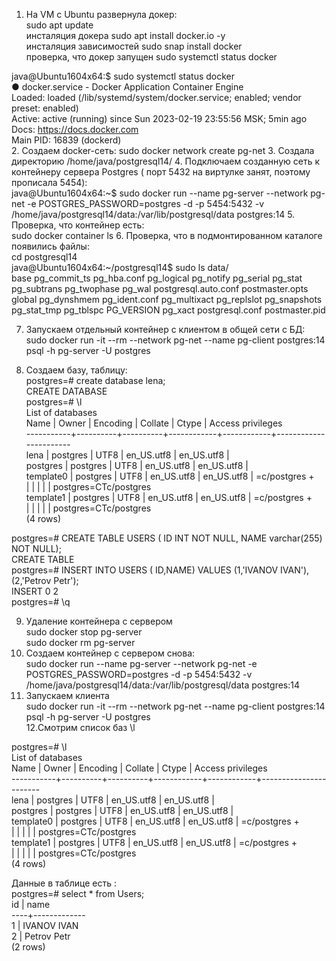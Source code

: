 1. На VM c Ubuntu развернула докер:<br/>
   sudo apt update<br/>
   инсталяция докера  sudo apt install docker.io -y<br/>
   инсталяция зависимостей sudo snap install docker<br/>
   проверка, что докер запущен sudo systemctl status docker<br/>

java@Ubuntu1604x64:$ sudo systemctl status docker<br/>
● docker.service - Docker Application Container Engine<br/>
Loaded: loaded (/lib/systemd/system/docker.service; enabled; vendor preset: enabled)<br/>
Active: active (running) since Sun 2023-02-19 23:55:56 MSK; 5min ago<br/>
Docs: https://docs.docker.com<br/>
Main PID: 16839 (dockerd)<br/>
2. Создаем docker-сеть:
   sudo docker network create pg-net
3. Создала директорию /home/java/postgresql14/
4. Подключаем созданную сеть к контейнеру сервера Postgres ( порт 5432 на виртулке занят, поэтому прописала 5454):<br/>
   java@Ubuntu1604x64:~$ sudo docker run --name pg-server --network pg-net -e POSTGRES_PASSWORD=postgres -d -p 5454:5432 -v /home/java/postgresql14/data:/var/lib/postgresql/data postgres:14
5. Проверка, что контейнер есть:<br/>
   sudo docker container ls
6. Проверка, что в подмонтированном каталоге появились файлы:<br/>
   cd postgresql14<br/>
   java@Ubuntu1604x64:~/postgresql14$ sudo ls data/<br/>
   base    pg_commit_ts  pg_hba.conf    pg_logical    pg_notify    pg_serial     pg_stat      pg_subtrans  pg_twophase  pg_wal   postgresql.auto.conf  postmaster.opts<br/>
   global  pg_dynshmem   pg_ident.conf  pg_multixact  pg_replslot  pg_snapshots  pg_stat_tmp  pg_tblspc    PG_VERSION   pg_xact  postgresql.conf       postmaster.pid<br/>


7. Запускаем отдельный контейнер с клиентом в общей сети с БД:<br/>
   sudo docker run -it --rm --network pg-net --name pg-client postgres:14 psql -h pg-server -U postgres

8. Создаем базу, таблицу:<br/>
   postgres=# create database lena;<br/>
   CREATE DATABASE<br/>
   postgres=# \l<br/>
   List of databases<br/>
   Name    |  Owner   | Encoding |  Collate   |   Ctype    |   Access privileges<br/>
   -----------+----------+----------+------------+------------+-----------------------<br/>
   lena      | postgres | UTF8     | en_US.utf8 | en_US.utf8 |<br/>
   postgres  | postgres | UTF8     | en_US.utf8 | en_US.utf8 |<br/>
   template0 | postgres | UTF8     | en_US.utf8 | en_US.utf8 | =c/postgres          +<br/>
   |          |          |            |            | postgres=CTc/postgres<br/>
   template1 | postgres | UTF8     | en_US.utf8 | en_US.utf8 | =c/postgres          +<br/>
   |          |          |            |            | postgres=CTc/postgres<br/>
   (4 rows)<br/>

postgres=# CREATE TABLE USERS ( ID INT NOT NULL, NAME varchar(255) NOT NULL);<br/>
CREATE TABLE<br/>
postgres=# INSERT INTO USERS ( ID,NAME) VALUES (1,'IVANOV IVAN'), (2,'Petrov Petr');<br/>
INSERT 0 2<br/>
postgres=# \q<br/>

9. Удаление контейнера с сервером<br/>
   sudo docker stop pg-server<br/>
   sudo docker rm pg-server<br/>
10. Создаем контейнер с сервером снова:<br/>
    sudo docker run --name pg-server --network pg-net -e POSTGRES_PASSWORD=postgres -d -p 5454:5432 -v /home/java/postgresql14/data:/var/lib/postgresql/data postgres:14<br/>
11. Запускаем клиента<br/>
    sudo docker run -it --rm --network pg-net --name pg-client postgres:14 psql -h pg-server -U postgres<br/>
    12.Смотрим список баз \l<br/>

postgres=# \l<br/>
List of databases<br/>
Name    |  Owner   | Encoding |  Collate   |   Ctype    |   Access privileges<br/>
-----------+----------+----------+------------+------------+-----------------------<br/>
lena      | postgres | UTF8     | en_US.utf8 | en_US.utf8 |<br/>
postgres  | postgres | UTF8     | en_US.utf8 | en_US.utf8 |<br/>
template0 | postgres | UTF8     | en_US.utf8 | en_US.utf8 | =c/postgres          +<br/>
|          |          |            |            | postgres=CTc/postgres<br/>
template1 | postgres | UTF8     | en_US.utf8 | en_US.utf8 | =c/postgres          +<br/>
|          |          |            |            | postgres=CTc/postgres<br/>
(4 rows)<br/>

Данные в таблице есть :<br/>
postgres=# select * from Users;<br/>
id |    name<br/>
----+-------------<br/>
1 | IVANOV IVAN<br/>
2 | Petrov Petr<br/>
(2 rows)<br/>
